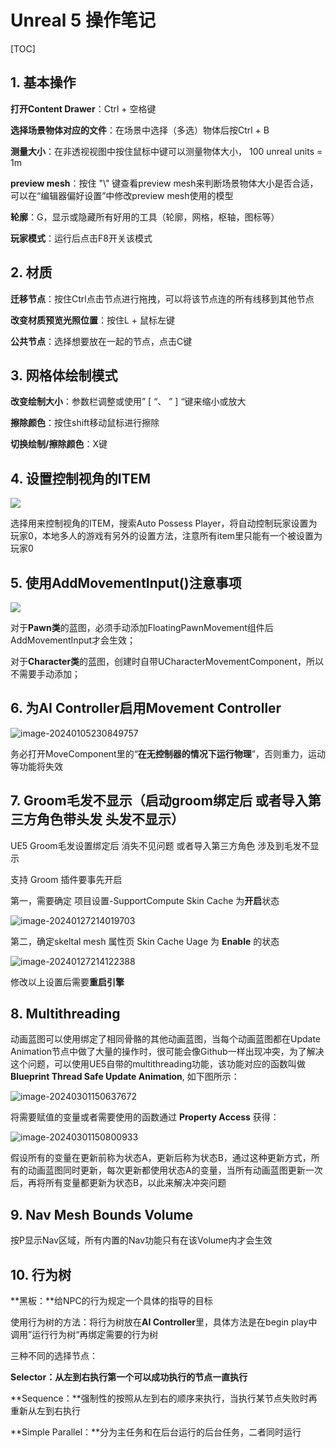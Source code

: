 # Unreal 5 操作笔记

[TOC]



## 1. 基本操作

**打开Content Drawer**：Ctrl + 空格键

**选择场景物体对应的文件**：在场景中选择（多选）物体后按Ctrl + B

**测量大小**：在非透视视图中按住鼠标中键可以测量物体大小， 100 unreal units = 1m

**preview mesh**：按住 "\\" 键查看preview mesh来判断场景物体大小是否合适，可以在“编辑器偏好设置”中修改preview mesh使用的模型 

**轮廓**：G，显示或隐藏所有好用的工具（轮廓，网格，枢轴，图标等）

**玩家模式**：运行后点击F8开关该模式



## 2. 材质

**迁移节点**：按住Ctrl点击节点进行拖拽，可以将该节点连的所有线移到其他节点

**改变材质预览光照位置**：按住L + 鼠标左键

**公共节点**：选择想要放在一起的节点，点击C键



## 3. 网格体绘制模式

**改变绘制大小**：参数栏调整或使用” [ “、 ” ] “键来缩小或放大

**擦除颜色**：按住shift移动鼠标进行擦除

**切换绘制/擦除颜色**：X键



## 4. 设置控制视角的ITEM

![](images\1.png)

选择用来控制视角的ITEM，搜索Auto Possess Player，将自动控制玩家设置为玩家0，本地多人的游戏有另外的设置方法，注意所有item里只能有一个被设置为玩家0



## 5. 使用AddMovementInput()注意事项

![](images/2.png)

对于**Pawn类**的蓝图，必须手动添加FloatingPawnMovement组件后AddMovementInput才会生效；

对于**Character类**的蓝图，创建时自带UCharacterMovementComponent，所以不需要手动添加；



## 6. 为AI Controller启用Movement Controller

![image-20240105230849757](images\3)

务必打开MoveComponent里的“**在无控制器的情况下运行物理**”，否则重力，运动等功能将失效



## 7. Groom毛发不显示（启动groom绑定后 或者导入第三方角色带头发 头发不显示）

UE5 Groom毛发设置绑定后 消失不见问题 或者导入第三方角色 涉及到毛发不显示

支持 Groom 插件要事先开启

第一，需要确定 项目设置-SupportCompute Skin Cache 为**开启**状态

![image-20240127214019703](images\4.png)

第二，确定skeltal mesh 属性页 Skin Cache Uage 为 **Enable** 的状态

![image-20240127214122388](images\5.png)

修改以上设置后需要**重启引擎**



## 8. Multithreading

动画蓝图可以使用绑定了相同骨骼的其他动画蓝图，当每个动画蓝图都在Update Animation节点中做了大量的操作时，很可能会像Github一样出现冲突，为了解决这个问题，可以使用UE5自带的multithreading功能，该功能对应的函数叫做 **Blueprint Thread Safe Update Animation**, 如下图所示：

![image-20240301150637672](images\image-20240301150637672.png)

将需要赋值的变量或者需要使用的函数通过 **Property Access** 获得：

![image-20240301150800933](images\image-20240301150800933.png)



假设所有的变量在更新前称为状态A，更新后称为状态B，通过这种更新方式，所有的动画蓝图同时更新，每次更新都使用状态A的变量，当所有动画蓝图更新一次后，再将所有变量都更新为状态B，以此来解决冲突问题



## 9. Nav Mesh Bounds Volume

按P显示Nav区域，所有内置的Nav功能只有在该Volume内才会生效



## 10. 行为树

**黑板：**给NPC的行为规定一个具体的指导的目标

使用行为树的方法：将行为树放在**AI Controller**里，具体方法是在begin play中调用”运行行为树“再绑定需要的行为树

三种不同的选择节点：

**Selector：**从左到右执行第一个可以成功执行的节点**一直执行**

**Sequence：**强制性的按照从左到右的顺序来执行，当执行某节点失败时再重新从左到右执行

**Simple Parallel：**分为主任务和在后台运行的后台任务，二者同时运行 
